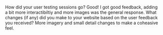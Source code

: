 How did your user testing sessions go?
Good! I got good feedback, adding a bit more interactibiltiy and more images was the general response.
What changes (if any) did you make to your website based on the user feedback you received?
More imagery and small detail changes to make a coheasive feel.

